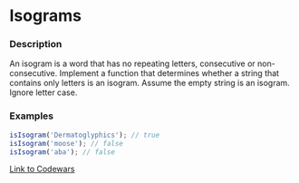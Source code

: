 # Isograms

### Description

An isogram is a word that has no repeating letters, consecutive or non-consecutive. Implement a function that determines whether a string that contains only letters is an isogram. Assume the empty string is an isogram. Ignore letter case.

### Examples

```javascript
isIsogram('Dermatoglyphics'); // true
isIsogram('moose'); // false
isIsogram('aba'); // false
```

[Link to Codewars](https://www.codewars.com/kata/isograms)
